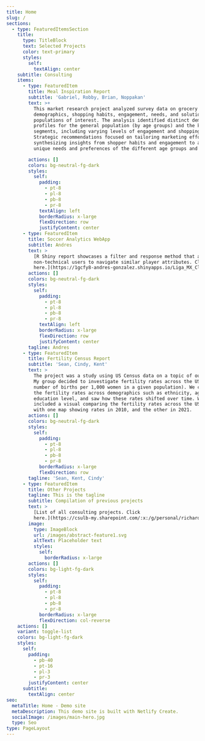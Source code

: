 ```yaml
---
title: Home
slug: /
sections:
  - type: FeaturedItemsSection
    title:
      type: TitleBlock
      text: Selected Projects
      color: text-primary
      styles:
        self:
          textAlign: center
    subtitle: Consulting
    items:
      - type: FeaturedItem
        title: Meal Inspiration Report
        subtitle: 'Gabriel, Robby, Brian, Noppakan'
        text: >+
          This market research project analyzed survey data on grocery shopping
          demographics, shopping habits, engagement, needs, and solutions for
          populations of interest. The analysis identified distinct demographic
          profiles for the general population (by age groups) and the key
          segments, including varying levels of engagement and shopping habits.
          Strategic recommendations focused on tailoring marketing efforts and
          synthesizing insights from shopper habits and engagement to address
          unique needs and preferences of the different age groups and segments.

        actions: []
        colors: bg-neutral-fg-dark
        styles:
          self:
            padding:
              - pt-8
              - pl-8
              - pb-8
              - pr-8
            textAlign: left
            borderRadius: x-large
            flexDirection: row
            justifyContent: center
      - type: FeaturedItem
        title: Soccer Analytics WebApp
        subtitle: Andres
        text: >
          [R Shiny report showcases a filter and response method that allows
          non-technical users to navigate similar player attributes. Click
          here.](https://1gcfy8-andres-gonzalez.shinyapps.io/Liga_MX_Clausura_2024_Recommendation_Tool/)
        actions: []
        colors: bg-neutral-fg-dark
        styles:
          self:
            padding:
              - pt-8
              - pl-8
              - pb-8
              - pr-8
            textAlign: left
            borderRadius: x-large
            flexDirection: row
            justifyContent: center
        tagline: Andres
      - type: FeaturedItem
        title: Fertility Census Report
        subtitle: 'Sean, Cindy, Kent'
        text: >
          The project was a study using US Census data on a topic of our choice.
          My group decided to investigate fertility rates across the US (the
          number of births per 1,000 women in a given population). We compared
          the fertility rates across demographics such as ethnicity, age and
          education level, and saw how these rates shifted over time. We also
          included a visual comparing the fertility rates across the US states,
          with one map showing rates in 2010, and the other in 2021.
        actions: []
        colors: bg-neutral-fg-dark
        styles:
          self:
            padding:
              - pt-8
              - pl-8
              - pb-8
              - pr-8
            borderRadius: x-large
            flexDirection: row
        tagline: 'Sean, Kent, Cindy'
      - type: FeaturedItem
        title: Other Projects
        tagline: This is the tagline
        subtitle: Compilation of previous projects
        text: >
          [List of all consulting projects. Click
          here.](https://csulb-my.sharepoint.com/:x:/g/personal/richard_diazdeleon01_student_csulb_edu/EacMcN_ShCFChB2bZSbfsQABUmo286BNPKFPDhwvZ-kFCQ?e=acxAAn)
        image:
          type: ImageBlock
          url: /images/abstract-feature1.svg
          altText: Placeholder text
          styles:
            self:
              borderRadius: x-large
        actions: []
        colors: bg-light-fg-dark
        styles:
          self:
            padding:
              - pt-8
              - pl-8
              - pb-8
              - pr-8
            borderRadius: x-large
            flexDirection: col-reverse
    actions: []
    variant: toggle-list
    colors: bg-light-fg-dark
    styles:
      self:
        padding:
          - pb-40
          - pt-16
          - pl-3
          - pr-3
        justifyContent: center
      subtitle:
        textAlign: center
seo:
  metaTitle: Home - Demo site
  metaDescription: This demo site is built with Netlify Create.
  socialImage: /images/main-hero.jpg
  type: Seo
type: PageLayout
---
```

